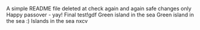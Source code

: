 A simple README file
deleted at
check again
and again
safe changes only
Happy passover - yay!
Final test!gdf
Green island in the sea
Green island in the sea :)
Islands in the sea
nxcv
